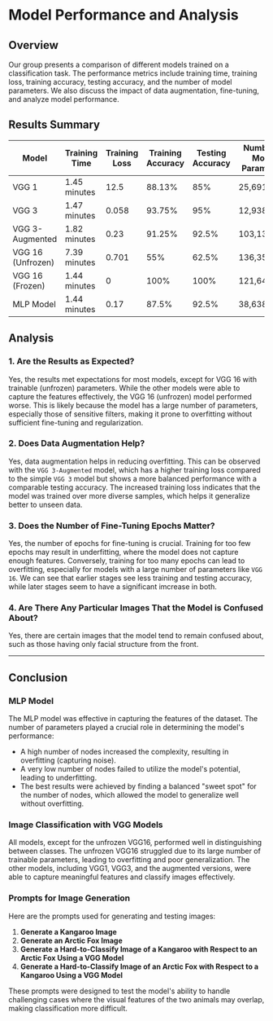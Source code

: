 # Model Performance and Analysis

## Overview

Our group presents a comparison of different models trained on a classification task. The performance metrics include training time, training loss, training accuracy, testing accuracy, and the number of model parameters. We also discuss the impact of data augmentation, fine-tuning, and analyze model performance.

## Results Summary

| Model            | Training Time | Training Loss | Training Accuracy | Testing Accuracy | Number of Model Parameters |
|------------------|---------------|---------------|-------------------|------------------|----------------------------|
| VGG 1            | 1.45 minutes  | 12.5          | 88.13%            | 85%              | 25,691,137                 |
| VGG 3            | 1.47 minutes  | 0.058         | 93.75%            | 95%              | 12,938,561                 |
| VGG 3-Augmented  | 1.82 minutes  | 0.23          | 91.25%            | 92.5%            | 103,132,289                |
| VGG 16 (Unfrozen) | 7.39 minutes  | 0.701         | 55%               | 62.5%            | 136,358,721                |
| VGG 16 (Frozen)  | 1.44 minutes  | 0             | 100%              | 100%             | 121,644,033                |
| MLP Model        | 1.44 minutes  | 0.17          | 87.5%             | 92.5%            | 38,638,273                 |

## Analysis

### 1. **Are the Results as Expected?**

Yes, the results met expectations for most models, except for VGG 16 with trainable (unfrozen) parameters. While the other models were able to capture the features effectively, the VGG 16 (unfrozen) model performed worse. This is likely because the model has a large number of parameters, especially those of sensitive filters, making it prone to overfitting without sufficient fine-tuning and regularization.

### 2. **Does Data Augmentation Help?**

Yes, data augmentation helps in reducing overfitting. This can be observed with the `VGG 3-Augmented` model, which has a higher training loss compared to the simple `VGG 3` model but shows a more balanced performance with a comparable testing accuracy. The increased training loss indicates that the model was trained over more diverse samples, which helps it generalize better to unseen data.

### 3. **Does the Number of Fine-Tuning Epochs Matter?**

Yes, the number of epochs for fine-tuning is crucial. Training for too few epochs may result in underfitting, where the model does not capture enough features. Conversely, training for too many epochs can lead to overfitting, especially for models with a large number of parameters like `VGG 16`. We can see that earlier stages see less training and testing accuracy, while later stages seem to have a significant imcrease in both.

### 4. **Are There Any Particular Images That the Model is Confused About?**

Yes, there are certain images that the model tend to remain confused about, such as those having only facial structure from the front.

---

## Conclusion

### MLP Model
The MLP model was effective in capturing the features of the dataset. The number of parameters played a crucial role in determining the model's performance:
- A high number of nodes increased the complexity, resulting in overfitting (capturing noise).
- A very low number of nodes failed to utilize the model's potential, leading to underfitting.
- The best results were achieved by finding a balanced "sweet spot" for the number of nodes, which allowed the model to generalize well without overfitting.

### Image Classification with VGG Models
All models, except for the unfrozen VGG16, performed well in distinguishing between classes. The unfrozen VGG16 struggled due to its large number of trainable parameters, leading to overfitting and poor generalization. The other models, including VGG1, VGG3, and the augmented versions, were able to capture meaningful features and classify images effectively.

### Prompts for Image Generation
Here are the prompts used for generating and testing images:

1. **Generate a Kangaroo Image**
2. **Generate an Arctic Fox Image**
3. **Generate a Hard-to-Classify Image of a Kangaroo with Respect to an Arctic Fox Using a VGG Model**
4. **Generate a Hard-to-Classify Image of an Arctic Fox with Respect to a Kangaroo Using a VGG Model**

These prompts were designed to test the model's ability to handle challenging cases where the visual features of the two animals may overlap, making classification more difficult.

